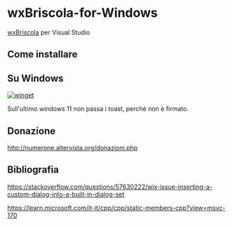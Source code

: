 # wxBriscola-for-Windows
[wxBriscola](https://github.com/numerunix/wxBriscola) per Visual Studio

## Come installare

## Su Windows

[![winget](https://user-images.githubusercontent.com/49786146/159123313-3bdafdd3-5130-4b0d-9003-40618390943a.png)](https://marticliment.com/wingetui/share?pid=GiulioSorrentino.wxBriscola&pname=wxBriscola&psource=Winget:%20winget)


Sull'ultimo windows 11 non passa i toast, perché non è firmato.

## Donazione

http://numerone.altervista.org/donazioni.php

## Bibliografia
https://stackoverflow.com/questions/57630222/wix-issue-inserting-a-custom-dialog-into-a-built-in-dialog-set

https://learn.microsoft.com/it-it/cpp/cpp/static-members-cpp?view=msvc-170
